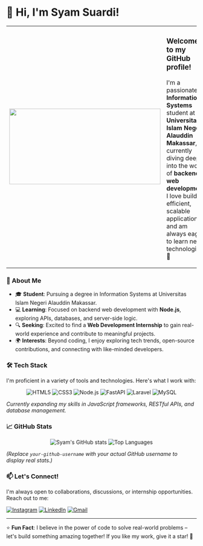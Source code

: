 # 👋 Hi, I'm Syam Suardi!

<table>
  <tr>
    <td>
      <img src="https://media.giphy.com/media/qgQUggAC3Pfv687qPC/giphy.gif" width="400" height="200" />
    </td>
    <td>
      <h3>Welcome to my GitHub profile!</h3>
      <p>
        I'm a passionate <b>Information Systems</b> student at 
        <b>Universitas Islam Negeri Alauddin Makassar</b>, currently diving deep into the world of 
        <b>backend web development</b>.  
        I love building efficient, scalable applications and am always eager to learn new technologies. 🚀
      </p>
    </td>
  </tr>
</table>

### 🌟 About Me

- 🎓 **Student**: Pursuing a degree in Information Systems at Universitas Islam Negeri Alauddin Makassar.
- 💻 **Learning**: Focused on backend web development with **Node.js**, exploring APIs, databases, and server-side logic.
- 🔍 **Seeking**: Excited to find a **Web Development Internship** to gain real-world experience and contribute to meaningful projects.
- 🌍 **Interests**: Beyond coding, I enjoy exploring tech trends, open-source contributions, and connecting with like-minded developers.

### 🛠 Tech Stack

I'm proficient in a variety of tools and technologies. Here's what I work with:

<div align="center">

![HTML5](https://img.shields.io/badge/HTML5-E34F26?style=for-the-badge&logo=html5&logoColor=white)
![CSS3](https://img.shields.io/badge/CSS3-1572B6?style=for-the-badge&logo=css3&logoColor=white)
![Node.js](https://img.shields.io/badge/Node.js-339933?style=for-the-badge&logo=nodedotjs&logoColor=white)
![FastAPI](https://img.shields.io/badge/FastAPI-005571?style=for-the-badge&logo=fastapi&logoColor=white)
![Laravel](https://img.shields.io/badge/Laravel-FF2D20?style=for-the-badge&logo=laravel&logoColor=white)
![MySQL](https://img.shields.io/badge/MySQL-4479A1?style=for-the-badge&logo=mysql&logoColor=white)

</div>

_Currently expanding my skills in JavaScript frameworks, RESTful APIs, and database management._

### 📈 GitHub Stats

<div align="center">

![Syam's GitHub stats](https://github-readme-stats.vercel.app/api?username=Syamsuardi28&show_icons=true&theme=radical)
![Top Languages](https://github-readme-stats.vercel.app/api/top-langs/?username=Syamsuardi28&layout=compact&theme=radical)

</div>

_(Replace `your-github-username` with your actual GitHub username to display real stats.)_

### 📫 Let's Connect!

I'm always open to collaborations, discussions, or internship opportunities. Reach out to me:

[![Instagram](https://img.shields.io/badge/Instagram-%23E4405F.svg?style=for-the-badge&logo=Instagram&logoColor=white)](https://www.instagram.com/szs_samm28/)
[![LinkedIn](https://img.shields.io/badge/LinkedIn-%230077B5.svg?style=for-the-badge&logo=linkedin&logoColor=white)](https://www.linkedin.com/in/syam-suardi-a625412a9/)
[![Gmail](https://img.shields.io/badge/Gmail-D14836.svg?style=for-the-badge&logo=gmail&logoColor=white)](mailto:syam79485@gmail.com)

---

⭐ **Fun Fact**: I believe in the power of code to solve real-world problems – let's build something amazing together! If you like my work, give it a star! 🌟

